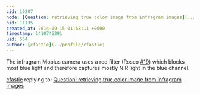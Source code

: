 ```yaml
---
cid: 10287
node: [Question: retrieving true color image from infragram images](../notes/brooksdr/09-12-2014/question-retrieving-true-color-image-from-infragram-images)
nid: 11135
created_at: 2014-09-15 01:58:11 +0000
timestamp: 1410746291
uid: 554
author: [cfastie](../profile/cfastie)
---
```


The infragram Mobius camera uses a red filter (Rosco [#19](/n/19)) which blocks most blue light and therefore captures mostly NIR light in the blue channel.

[cfastie](../profile/cfastie) replying to: [Question: retrieving true color image from infragram images](../notes/brooksdr/09-12-2014/question-retrieving-true-color-image-from-infragram-images)

